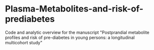 # Plasma-Metabolites-and-risk-of-prediabetes
Code and analytic overview for the manuscript "Postprandial metabolite profiles and risk of pre-diabetes in young persons: a longitudinal multicohort study"
